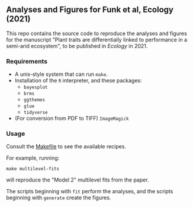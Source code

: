 ## Analyses and Figures for Funk et al, Ecology (2021)

This repo contains the source code to reproduce the analyses and figures for the
manuscript "Plant traits are differentially linked to performance in a semi-arid
ecosystem", to be published in *Ecology* in 2021.

### Requirements

- A unix-style system that can run `make`.
- Installation of the `R` interpreter, and these packages:
  - `bayesplot`
  - `brms`
  - `ggthemes`
  - `glue`
  - `tidyverse`
- (For conversion from PDF to TIFF) `ImageMagick`


### Usage

Consult the [Makefile](./Makefile) to see the available recipes.

For example, running:

    make multilevel-fits

will reproduce the "Model 2" multilevel fits from the paper.


The scripts beginning with `fit` perform the analyses, and the scripts beginning
with `generate` create the figures.

